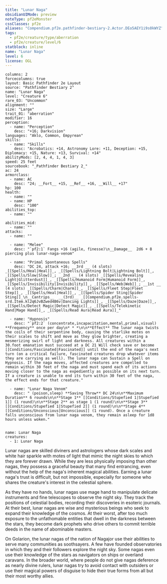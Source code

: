 ```yaml
---
title: "Lunar Naga"
obsidianUIMode: preview
noteType: pf2eMonster
cssClasses: pf2e
aliases: "Compendium.pf2e.pathfinder-bestiary-2.Actor.DEo5AEY1i9s0kWYZ" 
tags:
  - pf2e/creature/type/aberration
  - pf2e/creature/level/6
statblock: inline
name: "Lunar Naga"
level: 6
license: OGL
---
```


```statblock
columns: 2
forcecolumns: true
layout: Basic Pathfinder 2e Layout
source: "Pathfinder Bestiary 2"
name: "Lunar Naga"
level: "Creature 6"
rare_03: "Uncommon"
alignment: ""
size: "Large"
trait_01: "aberration"
modifier: 16
perception:
  - name: "Perception"
    desc: "+16; Darkvision"
languages: "Aklo, Common, Empyrean"
skills:
  - name: "Skills"
    desc: "Acrobatics: +14, Astronomy Lore: +11, Deception: +15, Diplomacy: +15, Nature: +13, Survival: +14"
abilityMods: [2, 4, 4, 1, 4, 3]
speed: 25 feet
sourcebook: "_Pathfinder Bestiary 2_"
ac: 24
armorclass:
  - name: AC
    desc: "24; __Fort__ +15, __Ref__ +16, __Will__ +17"
hp: 100
health:
  - name: ""
  - name: HP
    desc: "100"
abilities_top:
  - name: ""

abilities_mid:
  - name: ""
attacks:
  - name: ""

  - name: "Melee"
    desc: "`pf2:1` Fangs +16 (agile, finesse)\n__Damage__  2d6 + 8 piercing plus lunar-naga-venom"

  - name: "Primal Spontaneous Spells"
    desc: "DC 24, attack +16; __3rd __ (4 slots) _[[Spells/Heal|Heal]]_, _[[Spells/Lightning Bolt|Lightning Bolt]]_, _[[Spells/Slow|Slow]]_; __2nd __ (4 slots) _[[Spells/Revealing Light|Glitterdust]]_, _[[Spells/Humanoid Form|Humanoid Form]]_, _[[Spells/Invisibility|Invisibility]]_, _[[Spells/Web|Web]]_; __1st __ (4 slots) _[[Spells/Charm|Charm]]_, _[[Spells/Fleet Step|Fleet Step]]_, _[[Spells/Heal|Heal]]_, _[[Spells/Spider Sting|Spider Sting]]_\n__Cantrips__  __(3rd)__ _[[Compendium.pf2e.spells-srd.Item.kl2q6JvBZwed4B6v|Dancing Lights]]_, _[[Spells/Daze|Daze]]_, _[[Spells/Detect Magic|Detect Magic]]_, _[[Spells/Telekinetic Hand|Mage Hand]]_, _[[Spells/Read Aura|Read Aura]]_"

  - name: "Hypnosis"
    desc: "`pf2:2` (concentrate,incapacitation,mental,primal,visual) **Frequency** once per day\n* * *\n\n**Effect** The lunar naga twists the coils of their serpentine body, causing the starlike motes on their scales to shift and move as they glow brighter, creating a mesmerizing swirl of light and darkness. All creatures within a 30.foot emanation must succeed at a DC 21 Will check save or become [[Conditions/Fascinated|Fascinated]] until the end of the naga's next turn (on a critical failure, fascinated creatures drop whatever items they are carrying as well). The lunar naga can Sustain a Spell on Hypnosis. If the naga moves, affected creatures are compelled to remain within 30 feet of the naga and must spend each of its actions moving closer to the naga as expediently as possible on its next turn. If a creature is unable to end its turn within 30 feet of the naga, the effect ends for that creature."

  - name: "Lunar Naga Venom"
    desc: " (poison,sleep) **Saving Throw** DC 24\n\n**Maximum Duration** 6 rounds\n\n**Stage 1** [[Conditions/Stupefied 1|Stupefied 1]] (1 round)\n\n**Stage 2** as stage 1 (1 round)\n\n**Stage 3** [[Conditions/Stupefied 1|Stupefied 2]] (1 round)\n\n**Stage 4** [[Conditions/Unconscious|Unconscious]] (1 round). Once a creature falls unconscious from lunar naga venom, they remain asleep for 1d8 hours unless woken."
 
```

```encounter-table
name: Lunar Naga
creatures:
  - 1: Lunar Naga
```



Lunar nagas are skilled diviners and astrologers whose dark scales and white hair sparkle with motes of light that mimic the night skies to which they are forever drawn. While they are less physically imposing than other nagas, they possess a graceful beauty that many find entrancing, even without the help of the naga's inherent magical abilities. Earning a lunar naga's trust is difficult, but not impossible, especially for someone who shares the creature's interest in the celestial sphere.

As they have no hands, lunar nagas use mage hand to manipulate delicate instruments and fine telescopes to observe the night sky. They track the positions of celestial bodies, recording their discoveries in esoteric journals. At their best, lunar nagas are wise and mysterious beings who seek to expand their knowledge of the cosmos. At their worst, after too much exposure to the unfathomable entities that dwell in the darkness between the stars, they become dark prophets who drive others to commit terrible deeds in the name of abominable masters.

On Golarion, the lunar nagas of the nation of Nagajor use their abilities to serve many communities as soothsayers. A few have founded observatories in which they and their followers explore the night sky. Some nagas even use their knowledge of the stars as navigators on ships or overland caravans. In the broader world, where people do not give nagas deference as nearly divine rulers, lunar nagas try to avoid contact with outsiders or use their magical powers of disguise to hide their true forms from all but their most worthy allies.
